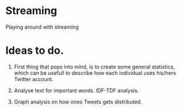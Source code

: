 # Streaming
Playing around with streaming

# Ideas to do. 

1. First thing that pops into mind, is to create some general statistics, which can be usefull to describe how each individual uses his/hers Twitter account.

2. Analyse text for important words. IDF-TDF analysis. 

3. Graph analysis on how ones Tweets gets distributed.  
